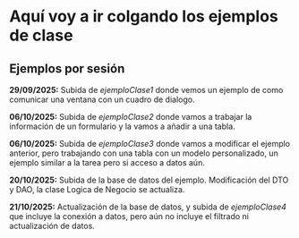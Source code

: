 # Aquí voy a ir colgando los ejemplos de clase

## Ejemplos por sesión
**29/09/2025:** Subida de *ejemploClase1* donde vemos un ejemplo de como comunicar una ventana con un cuadro de dialogo. 

**06/10/2025:** Subida de *ejemploClase2* donde vamos a trabajar la información de un formulario y la vamos a añadir a una tabla.

**06/10/2025:** Subida de *ejemploClase3* donde vamos a modificar el ejemplo anterior, pero trabajando con una tabla con un modelo personalizado, un ejemplo similar a la tarea pero si acceso a datos aún.

**20/10/2025:** Subida de la base de datos del ejemplo. Modificación del DTO y DAO, la clase Logica de Negocio se actualiza.

**21/10/2025:** Actualización de la base de datos, y subida de *ejemploClase4* que incluye la conexión a datos, pero aún no incluye el filtrado ni actualización de datos.